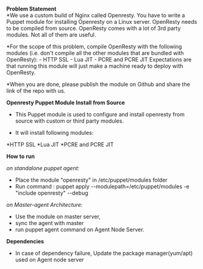 <b> Problem Statement</b><br>
*We use a custom build of Nginx called Openresty. You have to write a Puppet module for installing Openresty on a Linux server.  OpenResty needs to be compiled from source. OpenResty comes with a lot of 3rd party modules. Not all of them are useful.

*For the scope of this problem, compile OpenResty with the following modules (i.e. don't compile all the other modules that are bundled with OpenResty): - HTTP SSL - Lua JIT - PCRE and PCRE JIT  Expectations are that running this module will just make a machine ready to deploy with OpenResty.  


*When you are done, please publish the module on Github and share the link of the repo with us.  



<b>Openresty Puppet Module Install from Source</b> <br>
* This Puppet module is used to configure and install openresty from source with custom or third party modules.

* It will install following modules:

*HTTP SSL
*Lua JIT
*PCRE and PCRE JIT

<b>How to run</b><br>

<i>on standalone puppet agent:</i>
* Place the module "openresty" in /etc/puppet/modules folder
* Run command : puppet apply --modulepath=/etc/puppet/modules -e "include openresty" --debug

<i>on Master-agent Architecture:</i>
* Use the module on master server, 
* sync the agent with master
* run puppet agent command on Agent Node Server.

<b>Dependencies</b><br>
* In case of dependency failure, Update the package manager(yum/apt) used on Agent node server
